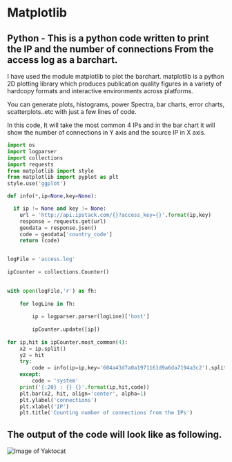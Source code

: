 # Matplotlib
## Python - This is a python code written to print the IP and the number of connections From the access log as a barchart. 

I have used the module matplotlib to plot the barchart. matplotlib is a python 2D plotting library which produces publication quality figures in a variety of hardcopy formats and interactive environments across platforms. 

You can generate plots, histograms, power Spectra, bar charts, error charts, scatterplots..etc with just a few lines of code. 

In this code, It will take the most common 4 IPs and in the bar chart it will show the number of connections in Y axis and the source IP in X axis. 


```python
import os
import logparser
import collections
import requests
from matplotlib import style
from matplotlib import pyplot as plt
style.use('ggplot')

def info(*,ip=None,key=None):

  if ip != None and key != None:
    url = 'http://api.ipstack.com/{}?access_key={}'.format(ip,key)
    response = requests.get(url)
    geodata = response.json()
    code = geodata['country_code']
    return (code)


logFile = 'access.log'    
        
ipCounter = collections.Counter()

        
with open(logFile,'r') as fh:
    
    for logLine in fh:
      
        ip = logparser.parser(logLine)['host'] 
        
        ipCounter.update([ip])
        
for ip,hit in ipCounter.most_common(4):
    x2 = ip.split()
    y2 = hit
    try:
        code = info(ip=ip,key='604a43d7a0a1971161d9a6da7194a3c2').split()
    except:
        code = 'system'
    print('{:20} : {} {}'.format(ip,hit,code))
    plt.bar(x2, hit, align='center', alpha=1)
    plt.ylabel('connections')
    plt.xlabel('IP')
    plt.title('Counting number of connections from the IPs')
```

## The output of the code will look like as following.

![Image of Yaktocat](https://ibb.co/znyLgr1)
